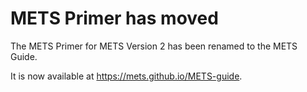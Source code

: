 # METS Primer has moved

The METS Primer for METS Version 2 has been renamed to the METS Guide.

It is now available at <https://mets.github.io/METS-guide>.
